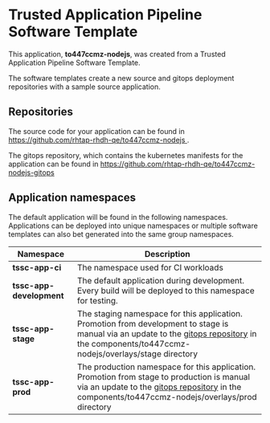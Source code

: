 # Trusted Application Pipeline Software Template

This application, **to447ccmz-nodejs**, was created from a Trusted Application Pipeline Software Template.

The software templates create a new source and gitops deployment repositories with a sample source application. 

## Repositories

The source code for your application can be found in [https://github.com/rhtap-rhdh-qe/to447ccmz-nodejs ](https://github.com/rhtap-rhdh-qe/to447ccmz-nodejs ).
 
The gitops repository, which contains the kubernetes manifests for the application can be found in 
[https://github.com/rhtap-rhdh-qe/to447ccmz-nodejs-gitops ](https://github.com/rhtap-rhdh-qe/to447ccmz-nodejs-gitops ) 

## Application namespaces 

The default application will be found in the following namespaces. Applications can be deployed into unique namespaces or multiple software templates can also bet generated into the same group namespaces.  

|  Namespace   |  Description   |  
| -------- | -------- |
| **tssc-app-ci** | The namespace used for CI workloads |
| **tssc-app-development** | The default application during development. Every build will be deployed to this namespace for testing. |
| **tssc-app-stage** | The staging namespace for this application. Promotion from development to stage is manual via an update to the [gitops repository](https://github.com/rhtap-rhdh-qe/to447ccmz-nodejs-gitops ) in the components/to447ccmz-nodejs/overlays/stage directory |
| **tssc-app-prod** | The production namespace for this application. Promotion from stage to production is manual via an update to the [gitops repository](https://github.com/rhtap-rhdh-qe/to447ccmz-nodejs-gitops ) in the components/to447ccmz-nodejs/overlays/prod directory |